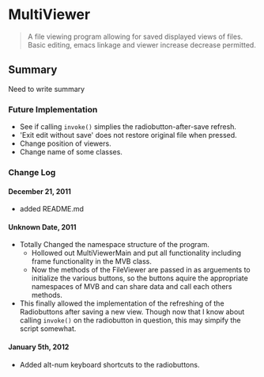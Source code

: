 
MultiViewer
===========

>A file viewing program allowing for saved displayed views
>of files. Basic editing, emacs linkage and viewer increase
>decrease permitted.

Summary
-------

Need to write summary

### Future Implementation

* See if calling `invoke()` simplies the radiobutton-after-save refresh.
* 'Exit edit without save' does not restore original file when pressed.
* Change position of viewers.
* Change name of some classes.

### Change Log
#### December 21, 2011
* added README.md

#### Unknown Date, 2011
* Totally Changed the namespace structure of the program.
  - Hollowed out MultiViewerMain and put all functionality including
  frame functionality in the MVB class.
  - Now the methods of the FileViewer are passed in as arguements
  to initialize the various buttons, so the buttons aquire the 
  appropriate namespaces of MVB and can share data and
  call each others methods. 
* This finally allowed the implementation of the refreshing of the 
  Radiobuttons after saving a new view. Though now that I know
  about calling `invoke()` on the radiobutton in question, this
  may simpify the script somewhat.

#### January 5th, 2012
* Added alt-num keyboard shortcuts to the radiobuttons. 
